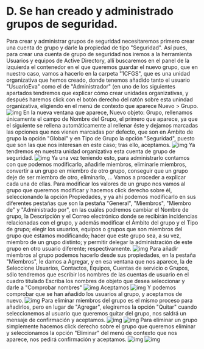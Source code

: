 # D. Se han creado y administrado grupos de seguridad.
Para crear y administrar grupos de seguridad necesitaremos primero crear una cuenta de grupo y darle la propiedad de tipo "Seguridad".
Así pues, para crear una cuenta de grupo de seguridad nos iremos a la herramienta Usuarios y equipos de Active Directory, allí buscaremos en el panel de la izquierda el contenedor en el que queremos guardar el nuevo grupo, que en nuestro caso, vamos a hacerlo en la carpeta "1CFGS", que es una unidad organizativa que hemos creado, donde tenemos añadido tanto el usuario "UsuarioEva" como el de "Administrador" (en uno de los siguientes apartados tendremos que explicar cómo crear unidades organizativas, y después haremos click con el botón derecho del ratón sobre esta unindad organizativa, eligiendo en el menú de contexto que aparece Nuevo > Grupo.
![img](https://github.com/roareva/ISO-Administracion_de_dominios/blob/master/img/d/0.jpg)
En la nueva ventana que aparece, Nuevo objeto: Grupo, rellenamos únicamente el campo de Nombre del Grupo, el primero que aparece, ya que el siguiente se rellena automáticamente al rellenar éste y dejamos marcadas las opciones que nos vienen marcadas por defecto, que son en Ámbito de grupo la opción "Global" y en Tipo de Grupo la opción "Seguridad", puesto que son las que nos interesan en este caso; tras ello, aceptamos.
![img](https://github.com/roareva/ISO-Administracion_de_dominios/blob/master/img/d/1.jpg)
Ya tendremos en nuestra unidad organizativa esta cuenta de grupo de seguridad.
![img](https://github.com/roareva/ISO-Administracion_de_dominios/blob/master/img/d/2.jpg)
Ya una vez teniendo esto, para administrarlo contamos con que podemos modificarlo, añadirle miembros, eliminarle miembros, convertir a un grupo en miembro de otro grupo, conseguir que un grupo deje de ser miembro de otro, eliminarlo, ...
Vamos a proceder a explicar cada una de ellas.
Para modificar los valores de un grupo nos vamos al grupo que queremos modificar y hacemos click derecho sobre él, seleccionando la opción Propiedades, y ya ahí podemos modificarlo en sus diferentes pestañas que son la pestaña "General", "Miembros", "Miembro de" y "Administrado por", en las cuáles podremos cambiar el Nombre de grupo, la Descripción y el Correo electrónico donde se recibirán incidencias relacionadas con el grupo, y además modificar el Ámbito del grupo y el Tipo de grupo; elegir los usuarios, equipos o grupos que son miembros del grupo que estamos modificando; hacer que este grupo sea, a su vez, miembro de un grupo distinto; y permitir delegar la administración de este grupo en otro usuario diferente; respectivamente.
![img](https://github.com/roareva/ISO-Administracion_de_dominios/blob/master/img/d/3.jpg)
Para añadir miembros al grupo podemos hacerlo desde sus propiedades, en la pestaña "Miembros", le damos a Agregar, y en esa ventana que nos aparece, la de Seleccione Usuarios, Contactos, Equipos, Cuentas de servicio o Grupos, sólo tendremos que escribir los nombres de las cuentas de usuario en el cuadro titulado Escriba los nombres de objeto que desea seleccionar y darle a "Comprobar nombres"
![img](https://github.com/roareva/ISO-Administracion_de_dominios/blob/master/img/d/4.jpg)
Aceptamos
![img](https://github.com/roareva/ISO-Administracion_de_dominios/blob/master/img/d/5.jpg)
Y podemos comprobar que se han añadido los usuarios al grupo, y aceptamos de nuevo.
![img](https://github.com/roareva/ISO-Administracion_de_dominios/blob/master/img/d/6.jpg)
Para eliminar miembros del grupo es el mismo proceso para añadirlos, pero en lugar de "Agregar", elegiremos la opción "Quitar" cuando seleccionemos al usuario que queremos quitar del grupo, nos saldrá un mensaje de confirmación y aceptamos.
![img](https://github.com/roareva/ISO-Administracion_de_dominios/blob/master/img/d/7.jpg)
![img](https://github.com/roareva/ISO-Administracion_de_dominios/blob/master/img/d/8.jpg)
Para eliminar un grupo simplemente hacemos click derecho sobre el grupo que queremos eliminar y seleccionamos la opción "Eliminar" del menú de contexto que nos aparece, nos pedirá confirmación y aceptamos.
![img](https://github.com/roareva/ISO-Administracion_de_dominios/blob/master/img/d/9.jpg)
![img](https://github.com/roareva/ISO-Administracion_de_dominios/blob/master/img/d/10.jpg)
